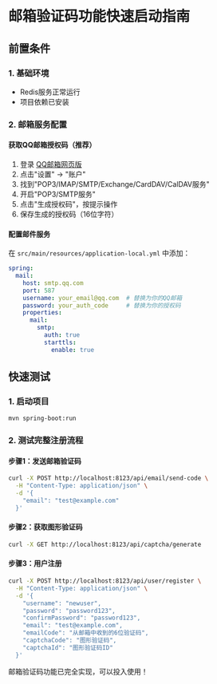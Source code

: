 # 邮箱验证码功能快速启动指南

## 前置条件

### 1. 基础环境
- Redis服务正常运行
- 项目依赖已安装

### 2. 邮箱服务配置

#### 获取QQ邮箱授权码（推荐）
1. 登录 [QQ邮箱网页版](https://mail.qq.com)
2. 点击"设置" -> "账户"
3. 找到"POP3/IMAP/SMTP/Exchange/CardDAV/CalDAV服务"
4. 开启"POP3/SMTP服务"
5. 点击"生成授权码"，按提示操作
6. 保存生成的授权码（16位字符）

#### 配置邮件服务
在 `src/main/resources/application-local.yml` 中添加：

```yaml
spring:
  mail:
    host: smtp.qq.com
    port: 587
    username: your_email@qq.com  # 替换为你的QQ邮箱
    password: your_auth_code     # 替换为你的授权码
    properties:
      mail:
        smtp:
          auth: true
          starttls:
            enable: true
```

## 快速测试

### 1. 启动项目
```bash
mvn spring-boot:run
```

### 2. 测试完整注册流程

#### 步骤1：发送邮箱验证码
```bash
curl -X POST http://localhost:8123/api/email/send-code \
  -H "Content-Type: application/json" \
  -d '{
    "email": "test@example.com"
  }'
```

#### 步骤2：获取图形验证码
```bash
curl -X GET http://localhost:8123/api/captcha/generate
```

#### 步骤3：用户注册
```bash
curl -X POST http://localhost:8123/api/user/register \
  -H "Content-Type: application/json" \
  -d '{
    "username": "newuser",
    "password": "password123",
    "confirmPassword": "password123",
    "email": "test@example.com",
    "emailCode": "从邮箱中收到的6位验证码",
    "captchaCode": "图形验证码",
    "captchaId": "图形验证码ID"
  }'
```

邮箱验证码功能已完全实现，可以投入使用！ 